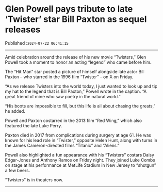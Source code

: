 # Glen Powell pays tribute to late ‘Twister’ star Bill Paxton as sequel releases

Published :`2024-07-22 06:41:15`

---

Amid celebration around the release of his new movie “Twisters,” Glen Powell took a moment to honor an acting  “legend” who came before him.

The “Hit Man” star posted a picture of himself alongside late actor Bill Paxton – who starred in the 1996 film “Twister” – on X on Friday.

“As we release Twisters into the world today, I just wanted to look up and tip my hat to the legend that is Bill Paxton,” Powell wrote in the caption. “A great friend of mine who saw poetry in the natural world.”

“His boots are impossible to fill, but this life is all about chasing the greats,” he added.

Powell and Paxton costarred in the 2013 film “Red Wing,” which also featured the late Luke Perry.

Paxton died in 2017 from complications during surgery at age 61. He was known for his lead role in “Twister,” opposite Helen Hunt, along with turns in the James Cameron-directed films “Titanic” and “Aliens.”

Powell also highlighted a fun appearance with his “Twisters” costars Daisy Edgar-Jones and Anthony Ramos on Friday night. They joined Luke Combs on stage at his performance at MetLife Stadium in New Jersey to “shotgun” a few beers.

“Twisters” is in theaters now.

---

